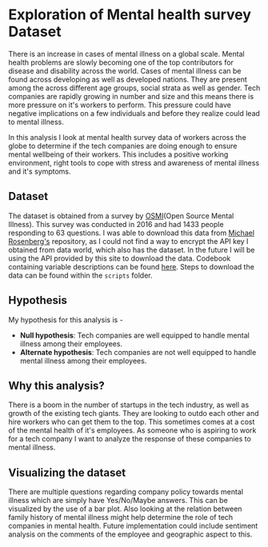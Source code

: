 # Exploration of Mental health survey Dataset

There is an increase in cases of mental illness on a global scale. Mental health problems are slowly becoming one of the top contributors for disease and disability across the world. Cases of mental illness can be found across developing as well as developed nations. They are present among the across different age groups, social strata as well as gender. Tech companies are rapidly growing in number and size and this means there is more pressure on it's workers to perform. This pressure could have negative implications on a few individuals and before they realize could lead to mental illness.

In this analysis I look at mental health survey data of workers across the globe to determine if the tech companies are doing enough to ensure mental wellbeing of their workers. This includes a positive working environment, right tools to cope with stress and awareness of mental illness and it's symptoms.

## Dataset

The dataset is obtained from a survey by [OSMI](https://osmihelp.org/)(Open Source Mental Illness). This survey was conducted in 2016 and had 1433 people responding to 63 questions. I was able to download this data from [Michael Rosenberg's](https://github.com/PLBMR) repository, as I could not find a way to encrypt the API key I obtained from data world, which also has the dataset. In the future I will be using the API provided by this site to download the data. Codebook containing variable descriptions can be found [here](https://github.com/abimur-123/Mentalhealth_project/blob/master/docs/Codebook.csv). Steps to download the data can be found within the ```scripts``` folder.

## Hypothesis

My hypothesis for this analysis is -
- **Null hypothesis**: Tech companies are well equipped to handle mental illness among their employees.
- **Alternate hypothesis**: Tech companies are not well equipped to handle mental illness among their employees.

## Why this analysis?

There is a boom in the number of startups in the tech industry, as well as growth of the existing tech giants. They are looking to outdo each other and hire workers who can get them to the top. This sometimes comes at a cost of the mental health of it's employees. As someone who is aspiring to work for a tech company I want to analyze the response of these companies to mental illness.

## Visualizing the dataset

There are multiple questions regarding company policy towards mental illness which are simply have Yes/No/Maybe answers. This can be visualized by the use of a bar plot. Also looking at the relation between family history of mental illness might help determine the role of tech companies in mental health. Future implementation could include sentiment analysis on the comments of the employee and geographic aspect to this.
